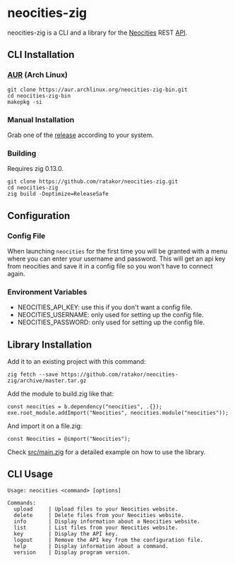 # neocities-zig
neocities-zig is a CLI and a library for the [Neocities](https://neocities.org)
REST [API](https://neocities.org/api).

## CLI Installation

### [AUR](https://aur.archlinux.org/packages/neocities-zig-bin) (Arch Linux)

```
git clone https://aur.archlinux.org/neocities-zig-bin.git
cd neocities-zig-bin
makepkg -si
```

### Manual Installation

Grab one of the [release](https://github.com/Ratakor/neocities-zig/releases)
according to your system.

### Building

Requires zig 0.13.0.
```
git clone https://github.com/ratakor/neocities-zig.git
cd neocities-zig
zig build -Doptimize=ReleaseSafe
```

## Configuration

### Config File
When launching `neocities` for the first time you will be granted with a menu
where you can enter your username and password. This will get an api key from
neocities and save it in a config file so you won't have to connect again.

### Environment Variables
- NEOCITIES_API_KEY: use this if you don't want a config file.
- NEOCITIES_USERNAME: only used for setting up the config file.
- NEOCITIES_PASSWORD: only used for setting up the config file.

## Library Installation

Add it to an existing project with this command:
```
zig fetch --save https://github.com/ratakor/neocities-zig/archive/master.tar.gz
```

Add the module to build.zig like that:
```zig
const neocities = b.dependency("neocities", .{});
exe.root_module.addImport("Neocities", neocities.module("neocities"));
```

And import it on a file.zig:
```zig
const Neocities = @import("Neocities");
```

Check [src/main.zig](src/main.zig) for a detailed example on how to use the library.

## CLI Usage
```
Usage: neocities <command> [options]

Commands:
  upload     | Upload files to your Neocities website.
  delete     | Delete files from your Neocities website.
  info       | Display information about a Neocities website.
  list       | List files from your Neocities website.
  key        | Display the API key.
  logout     | Remove the API key from the configuration file.
  help       | Display information about a command.
  version    | Display program version.
```
